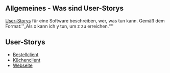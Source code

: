 ## Allgemeines  - Was sind User-Storys ##
[User-Storys](http://de.wikipedia.org/wiki/User-Story) für eine Software beschreiben, wer, was tun kann. Gemäß dem Format:''„Als x kann ich y tun, um z zu erreichen.“''
## User-Storys ##
  * [Bestellclient](Bestellclient#User-Storys.md)
  * [Küchenclient](Kuechenclient#User-Storys.md)
  * [Webseite](Webseite#User-Storys.md)